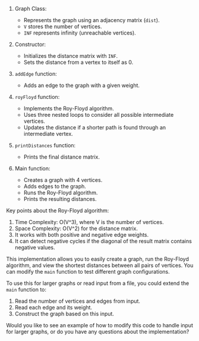 1. Graph Class:
   - Represents the graph using an adjacency matrix (`dist`).
   - `V` stores the number of vertices.
   - `INF` represents infinity (unreachable vertices).

2. Constructor:
   - Initializes the distance matrix with `INF`.
   - Sets the distance from a vertex to itself as 0.

3. `addEdge` function:
   - Adds an edge to the graph with a given weight.

4. `royFloyd` function:
   - Implements the Roy-Floyd algorithm.
   - Uses three nested loops to consider all possible intermediate vertices.
   - Updates the distance if a shorter path is found through an intermediate vertex.

5. `printDistances` function:
   - Prints the final distance matrix.

6. Main function:
   - Creates a graph with 4 vertices.
   - Adds edges to the graph.
   - Runs the Roy-Floyd algorithm.
   - Prints the resulting distances.

Key points about the Roy-Floyd algorithm:

1. Time Complexity: O(V^3), where V is the number of vertices.
2. Space Complexity: O(V^2) for the distance matrix.
3. It works with both positive and negative edge weights.
4. It can detect negative cycles if the diagonal of the result matrix contains negative values.

This implementation allows you to easily create a graph, run the Roy-Floyd algorithm, and view the shortest distances between all pairs of vertices. You can modify the `main` function to test different graph configurations.

To use this for larger graphs or read input from a file, you could extend the `main` function to:
1. Read the number of vertices and edges from input.
2. Read each edge and its weight.
3. Construct the graph based on this input.

Would you like to see an example of how to modify this code to handle input for larger graphs, or do you have any questions about the implementation?
